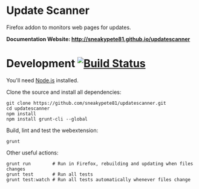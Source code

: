 # Update Scanner

Firefox addon to monitors web pages for updates.

**Documentation Website: http://sneakypete81.github.io/updatescanner**

# Development [![Build Status](https://travis-ci.org/sneakypete81/updatescanner.svg?branch=master)](https://travis-ci.org/sneakypete81/updatescanner)

You'll need [Node.js](https://nodejs.org/) installed.

Clone the source and install all dependencies:

    git clone https://github.com/sneakypete81/updatescanner.git
    cd updatescanner
    npm install
    npm install grunt-cli --global

Build, lint and test the webextension:

    grunt

Other useful actions:

    grunt run        # Run in Firefox, rebuilding and updating when files changes
    grunt test       # Run all tests
    grunt test:watch # Run all tests automatically whenever files change
